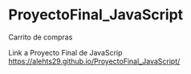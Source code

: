 # ProyectoFinal_JavaScript
Carrito de compras

Link a Proyecto Final de JavaScrip https://alehts29.github.io/ProyectoFinal_JavaScript/
